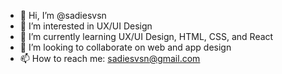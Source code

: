 - 👋 Hi, I’m @sadiesvsn
- 👀 I’m interested in UX/UI Design
- 🌱 I’m currently learning UX/UI Design, HTML, CSS, and React
- 💞️ I’m looking to collaborate on web and app design
- 📫 How to reach me: sadiesvsn@gmail.com

<!---
sadiesvsn/sadiesvsn is a ✨ special ✨ repository because its `README.md` (this file) appears on your GitHub profile.
You can click the Preview link to take a look at your changes.
--->
